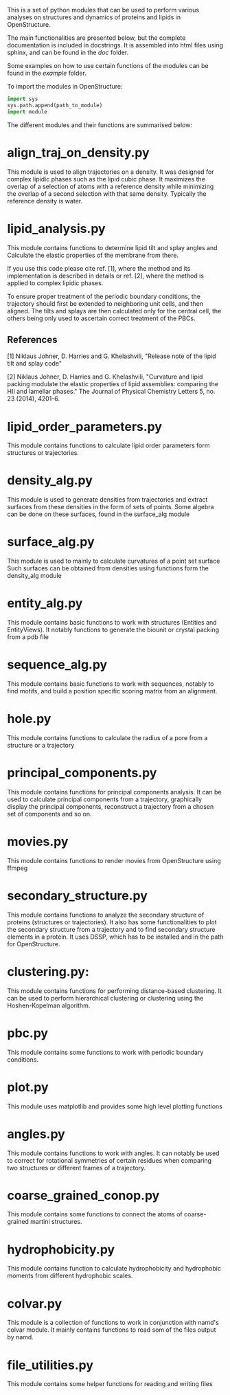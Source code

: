 This is a set of python modules that can be used to perform various analyses 
on structures and dynamics of proteins and lipids in OpenStructure.

The main functionalities are presented below, but the complete documentation is included in docstrings.
It is assembled into html files using sphinx, and can be found in the *doc* folder.

Some examples on how to use certain functions of the modules can be found in the *example* folder.

To import the modules in OpenStructure:

```python
import sys
sys.path.append(path_to_module)
import module
```

The different modules and their functions are summarised below:

align_traj_on_density.py
====================

This module is used to align trajectories on a density. It was designed 
for complex lipidic phases such as the lipid cubic phase. It maximizes the overlap
of a selection of atoms with a reference density while minimizing the overlap
of a second selection with that same density. Typically the reference density is water.

lipid_analysis.py
====================

This module contains functions to determine lipid tilt and splay angles and
Calculate the elastic properties of the membrane from there.

If you use this code please cite ref. [1], where the method and its implementation 
is described in details or ref. [2], where the method is applied to complex lipidic phases.

To ensure proper treatment of the periodic boundary conditions, the trajectory
should first be extended to neighboring unit cells, and then aligned.
The tilts and splays are then calculated only for the central cell, the others 
being only used to ascertain correct treatment of the PBCs.

References
-------------
[1] Niklaus Johner, D. Harries and G. Khelashvili, 
       "Release note of the lipid tilt and splay code"

[2] Niklaus Johner, D. Harries and G. Khelashvili,
       "Curvature and lipid packing modulate the elastic properties of lipid assemblies: comparing the HII and lamellar phases."
       The Journal of Physical Chemistry Letters 5, no. 23 (2014), 4201-6.
 
lipid_order_parameters.py
======================
This module contains functions to calculate lipid order parameters form structures or trajectories.

density_alg.py
==============
This module is used to generate densities from trajectories and extract
surfaces from these densities in the form of sets of points.
Some algebra can be done on these surfaces, found in the surface_alg module

surface_alg.py
===============
This module is used to mainly to calculate curvatures of a point set surface
Such surfaces can be obtained from densities using functions form the density_alg module

entity_alg.py
=============
This module contains basic functions to work with structures (Entities and EntityViews).
It notably functions to generate the biounit or crystal packing from a pdb file

sequence_alg.py
=================
This module contains basic functions to work with sequences, notably to find motifs,
and build a position specific scoring matrix from an alignment.

hole.py
=========
This module contains functions to calculate the radius of a pore 
from a structure or a trajectory

principal_components.py
=======================
This module contains functions for principal components analysis. 
It can be used to calculate principal components from a trajectory,
graphically display the principal components, reconstruct a trajectory from
a chosen set of components and so on.

movies.py
==========
This module contains functions to render movies from OpenStructure using ffmpeg

secondary_structure.py
======================
This module contains functions to analyze the secondary structure of proteins (structures or trajectories).
It also has some functionalities to plot the secondary structure from a trajectory and to find secondary structure
elements in a protein.
It uses DSSP, which has to be installed and in the path for OpenStructure.

clustering.py:
=============
This module contains functions for performing distance-based clustering.
It can be used to perform hierarchical clustering or clustering using the
Hoshen-Kopelman algorithm.

pbc.py
=========
This module contains some functions to work with periodic boundary conditions. 

plot.py
===========
This module uses matplotlib and provides some high level plotting functions

angles.py
==========
This module contains functions to work with angles. It can notably be used
to correct for rotational symmetries of certain residues when comparing two structures
or different frames of a trajectory.

coarse_grained_conop.py
=========================
This module contains some functions to connect the atoms of coarse-grained martini structures.

hydrophobicity.py
===============
This module contains function to calculate hydrophobicity and hydrophobic
moments from different hydrophobic scales.

colvar.py
==========
This module is a collection of functions to work in conjunction with namd's colvar module.
It mainly contains functions to read som of the files output by namd.

file_utilities.py
=================
This module contains some helper functions for reading and writing files

